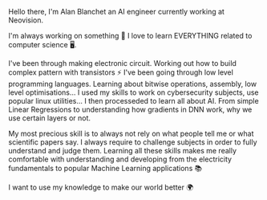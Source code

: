 Hello there, I'm Alan Blanchet an AI engineer currently working at Neovision.

I'm always working on something 🔨
I love to learn EVERYTHING related to computer science 🖥️. 

I've been through making electronic circuit. Working out how to build complex pattern with transistors ⚡
I've been going through low level programming languages. Learning about bitwise operations, assembly, low level optimisations...
I used my skills to work on cybersecurity subjects, use popular linux utilities...
I then processeded to learn all about AI. From simple Linear Regressions to understanding how gradients in DNN work, why we use certain layers or not.

My most precious skill is to always not rely on what people tell me or what scientific papers say.
I always require to challenge subjects in order to fully understand and judge them.
Learning all these skills makes me really comfortable with understanding and developing from the electricity fundamentals to popular Machine Learning applications 📚

I want to use my knowledge to make our world better 🌍
